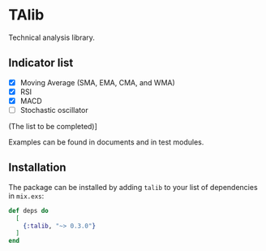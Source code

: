 # TAlib

Technical analysis library.

## Indicator list
- [x] Moving Average (SMA, EMA, CMA, and WMA)
- [x] RSI
- [x] MACD
- [ ] Stochastic oscillator

(The list to be completed)]

Examples can be found in documents and in test modules.

## Installation

The package can be installed
by adding `talib` to your list of dependencies in `mix.exs`:

```elixir
def deps do
  [
    {:talib, "~> 0.3.0"}
  ]
end
```


